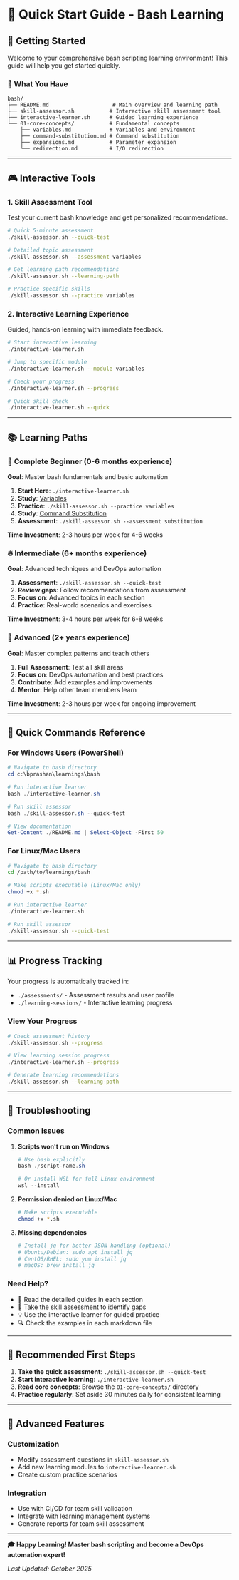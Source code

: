 # 🚀 Quick Start Guide - Bash Learning

## 🎯 Getting Started

Welcome to your comprehensive bash scripting learning environment! This guide will help you get started quickly.

### 📁 What You Have

```
bash/
├── README.md                    # Main overview and learning path
├── skill-assessor.sh           # Interactive skill assessment tool
├── interactive-learner.sh      # Guided learning experience
└── 01-core-concepts/           # Fundamental concepts
    ├── variables.md            # Variables and environment
    ├── command-substitution.md # Command substitution
    ├── expansions.md           # Parameter expansion
    └── redirection.md          # I/O redirection
```

---

## 🎮 Interactive Tools

### 1. **Skill Assessment Tool**
Test your current bash knowledge and get personalized recommendations.

```bash
# Quick 5-minute assessment
./skill-assessor.sh --quick-test

# Detailed topic assessment
./skill-assessor.sh --assessment variables

# Get learning path recommendations
./skill-assessor.sh --learning-path

# Practice specific skills
./skill-assessor.sh --practice variables
```

### 2. **Interactive Learning Experience**
Guided, hands-on learning with immediate feedback.

```bash
# Start interactive learning
./interactive-learner.sh

# Jump to specific module
./interactive-learner.sh --module variables

# Check your progress
./interactive-learner.sh --progress

# Quick skill check
./interactive-learner.sh --quick
```

---

## 📚 Learning Paths

### 🔰 **Complete Beginner (0-6 months experience)**
**Goal**: Master bash fundamentals and basic automation

1. **Start Here**: `./interactive-learner.sh`
2. **Study**: [Variables](./01-core-concepts/variables.md)
3. **Practice**: `./skill-assessor.sh --practice variables`
4. **Study**: [Command Substitution](./01-core-concepts/command-substitution.md)
5. **Assessment**: `./skill-assessor.sh --assessment substitution`

**Time Investment**: 2-3 hours per week for 4-6 weeks

### 🔥 **Intermediate (6+ months experience)**
**Goal**: Advanced techniques and DevOps automation

1. **Assessment**: `./skill-assessor.sh --quick-test`
2. **Review gaps**: Follow recommendations from assessment
3. **Focus on**: Advanced topics in each section
4. **Practice**: Real-world scenarios and exercises

**Time Investment**: 3-4 hours per week for 6-8 weeks

### 🚀 **Advanced (2+ years experience)**
**Goal**: Master complex patterns and teach others

1. **Full Assessment**: Test all skill areas
2. **Focus on**: DevOps automation and best practices
3. **Contribute**: Add examples and improvements
4. **Mentor**: Help other team members learn

**Time Investment**: 2-3 hours per week for ongoing improvement

---

## 🎯 Quick Commands Reference

### **For Windows Users (PowerShell)**
```powershell
# Navigate to bash directory
cd c:\bprashan\learnings\bash

# Run interactive learner
bash ./interactive-learner.sh

# Run skill assessor
bash ./skill-assessor.sh --quick-test

# View documentation
Get-Content ./README.md | Select-Object -First 50
```

### **For Linux/Mac Users**
```bash
# Navigate to bash directory
cd /path/to/learnings/bash

# Make scripts executable (Linux/Mac only)
chmod +x *.sh

# Run interactive learner
./interactive-learner.sh

# Run skill assessor
./skill-assessor.sh --quick-test
```

---

## 📊 Progress Tracking

Your progress is automatically tracked in:
- `./assessments/` - Assessment results and user profile
- `./learning-sessions/` - Interactive learning progress

### **View Your Progress**
```bash
# Check assessment history
./skill-assessor.sh --progress

# View learning session progress
./interactive-learner.sh --progress

# Generate learning recommendations
./skill-assessor.sh --learning-path
```

---

## 🔧 Troubleshooting

### **Common Issues**

1. **Scripts won't run on Windows**
   ```powershell
   # Use bash explicitly
   bash ./script-name.sh
   
   # Or install WSL for full Linux environment
   wsl --install
   ```

2. **Permission denied on Linux/Mac**
   ```bash
   # Make scripts executable
   chmod +x *.sh
   ```

3. **Missing dependencies**
   ```bash
   # Install jq for better JSON handling (optional)
   # Ubuntu/Debian: sudo apt install jq
   # CentOS/RHEL: sudo yum install jq
   # macOS: brew install jq
   ```

### **Need Help?**

- 📖 Read the detailed guides in each section
- 🎯 Take the skill assessment to identify gaps
- 💡 Use the interactive learner for guided practice
- 🔍 Check the examples in each markdown file

---

## 🎯 Recommended First Steps

1. **Take the quick assessment**: `./skill-assessor.sh --quick-test`
2. **Start interactive learning**: `./interactive-learner.sh`
3. **Read core concepts**: Browse the `01-core-concepts/` directory
4. **Practice regularly**: Set aside 30 minutes daily for consistent learning

---

## 🚀 Advanced Features

### **Customization**
- Modify assessment questions in `skill-assessor.sh`
- Add new learning modules to `interactive-learner.sh`
- Create custom practice scenarios

### **Integration**
- Use with CI/CD for team skill validation
- Integrate with learning management systems
- Generate reports for team skill assessment

---

**🎓 Happy Learning! Master bash scripting and become a DevOps automation expert!**

*Last Updated: October 2025*
